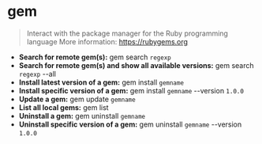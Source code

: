 # gem
> Interact with the package manager for the Ruby programming language
> More information: <https://rubygems.org>
- **Search for remote gem(s):**
gem search `regexp`
- **Search for remote gem(s) and show all available versions:**
gem search `regexp` --all
- **Install latest version of a gem:**
gem install `gemname`
- **Install specific version of a gem:**
gem install `gemname` --version `1.0.0`
- **Update a gem:**
gem update `gemname`
- **List all local gems:**
gem list
- **Uninstall a gem:**
gem uninstall `gemname`
- **Uninstall specific version of a gem:**
gem uninstall `gemname` --version `1.0.0`
